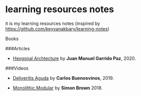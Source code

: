 # learning resources notes
it is my learning resources notes (inspired by https://github.com/keyvanakbary/learning-notes)

Books

###Articles
* [Hexgonal Archtecture](Articles/Hexagonal.Architecture.by.Juan.Manuel.Garrido.Paz.md) by **Juan Manuel Garrido Paz**, 2020.


###Videos


* [Deliveritis Aguda](Videos/Deliveritis.Aguda.by.Carlos.Buenosvinos.md) by **Carlos Buenosvinos**, 2019.

* [Monolithic.Modular](Videos/Monolithic.Modular.by.Simon.Brown.md) by **Simon Brown** 2018.

